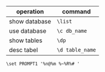 operation       | command
----------------|---------------------------
show database   | `\list`
use database    | `\c db_name`
show tables     | `\dp`
desc tabel      | `\d table_name`

```
\set PROMPT1 '%n@%m %~%R%# '
```

